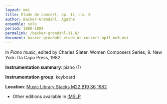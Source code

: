 ```yaml
---
layout: mei
title: Etude de concert, op. 11, no. 6
author: Backer-Grøndahl, Agathe
ensemble: solo 
period: 1880-1889
permalink: /backer-grondahl-11.6/
document: backer-grondahl_etude_de_concert_op11_no6.mei
---
```


In *Piano music*, edited by Charles Slater. Women Composers Series; 9. New York: Da Capo Press, 1982.

**Instrumentation summary**: piano (1)

**Instrumentation group**: keyboard

**Location**: <a href="https://tufts-primo.hosted.exlibrisgroup.com/permalink/f/14dinuo/01TUN_ALMA2185674780003851" target="_blank">Music Library Stacks M22.B19 S6 1982</a>

- Other editions available in <a href="https://imslp.org/wiki/6_Etudes_de_concert%2C_Op.11_(Backer-Gr%C3%B8ndahl%2C_Agathe)" target="_blank">IMSLP</a>
